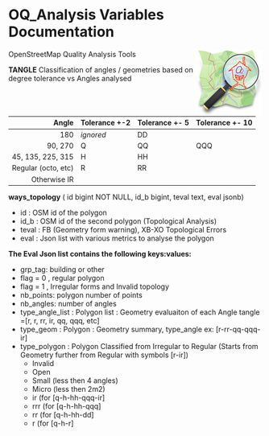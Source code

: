 # OQ_Analysis Variables Documentation
OpenStreetMap Quality Analysis Tools 
<img align="right" width="132" height="132" src="img/OQi_132.png">


**TANGLE** Classification of angles / geometries based on degree tolerance vs Angles analysed

| Angle         | Tolerance +-2 | Tolerance +- 5 | Tolerance +- 10 |
|----------------:|-----------|------------|-------------|
| 180          | *ignored* |      DD      |             |
|  90, 270     |       Q    |     QQ       |    QQQ         |
|  45, 135, 225, 315   |       H        |       HH         |                 |
| Regular (octo, etc)  |       R        |       RR         |                 |
| Otherwise   IR         |               |                |                 |

**ways_topology** 	( id bigint NOT NULL, id_b bigint, teval text, eval jsonb)
- id   : OSM id of the polygon
- id_b : OSM id of the second polygon (Topological Analysis)
- teval : FB (Geometry form warning),  XB-XO Topological Errors
- eval :  Json list with various metrics to analyse the polygon

**The Eval Json list contains the following keys:values:** 
- grp_tag: building or other
- flag = 0 , regular polygon
- flag = 1 , Irregular forms and Invalid topology
- nb_points: polygon number of points
- nb_angles: number of angles
- type_angle_list : Polygon list : Geometry evaluaiton of each Angle  tangle =[r, r, rr, ir, qq, qqq, etc]
- type_geom  :  Polygon : Geometry summary, type_angle ex: [r-rr-qq-qqq-ir]
- type_polygon : Polygon Classified from Irregular to Regular (Starts from Geometry further from Regular with symbols [r-ir])
    * Invalid
    * Open
   * Small (less then 4 angles)
   * Micro (less then 2m2)
   * ir  (for [q-h-hh-qqq-ir]
   * rrr (for [q-h-hh-qqq]
   * rr  (for [q-h-hh-dd]
   * r   (for [q-h-r]

